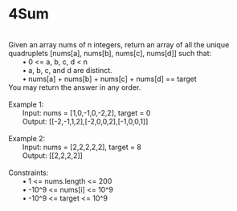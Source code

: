 <h1>4Sum</h1>
<p><br>
Given an array nums of n integers, return an array of all the unique quadruplets [nums[a], nums[b], nums[c], nums[d]] such that:<br>
&emsp;&emsp;•	0 <= a, b, c, d < n<br>
&emsp;&emsp;•	a, b, c, and d are distinct.<br>
&emsp;&emsp;•	nums[a] + nums[b] + nums[c] + nums[d] == target<br>
You may return the answer in any order.<br>
<br> 
Example 1:<br>
&emsp;&emsp;Input: nums = [1,0,-1,0,-2,2], target = 0<br>
&emsp;&emsp;Output: [[-2,-1,1,2],[-2,0,0,2],[-1,0,0,1]]<br>
<br>
Example 2:<br>
&emsp;&emsp;Input: nums = [2,2,2,2,2], target = 8<br>
&emsp;&emsp;Output: [[2,2,2,2]]<br>
<br>
Constraints:<br>
&emsp;&emsp;•	1 <= nums.length <= 200<br>
&emsp;&emsp;•	-10^9 <= nums[i] <= 10^9<br>
&emsp;&emsp;•	-10^9 <= target <= 10^9<br>
</p>
